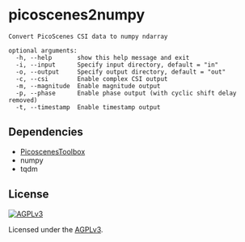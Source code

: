 # picoscenes2numpy

```
Convert PicoScenes CSI data to numpy ndarray

optional arguments:
  -h, --help       show this help message and exit
  -i, --input      Specify input directory, default = "in"
  -o, --output     Specify output directory, default = "out"
  -c, --csi        Enable complex CSI output
  -m, --magnitude  Enable magnitude output
  -p, --phase      Enable phase output (with cyclic shift delay removed)
  -t, --timestamp  Enable timestamp output
```

## Dependencies

* [PicoscenesToolbox](https://github.com/Herrtian/PicoscenesToolbox)
* numpy
* tqdm

## License

[![AGPLv3](https://www.gnu.org/graphics/agplv3-155x51.png)](https://www.gnu.org/licenses/agpl-3.0.html)

Licensed under the [AGPLv3](https://www.gnu.org/licenses/agpl-3.0.html).

